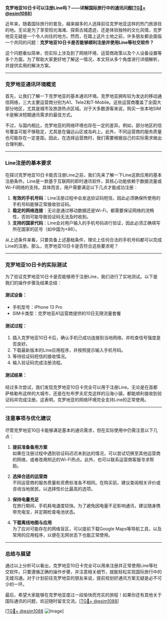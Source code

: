 **克罗地亚10日卡可以注册Line吗？——详解国际旅行中的通讯问题[[TG💪+ @esim1088](https://t.me/s/esim1088)]**

近年来，随着国际旅行的普及，越来越多的人选择前往克罗地亚这样的热门旅游目的地。无论是为了享受阳光海滩、探索古城遗迹，还是体验独特的文化风情，克罗地亚无疑是一个令人向往的地方。然而，在踏上这片土地之前，许多朋友都会面临一个共同的问题：**克罗地亚10日卡是否能够顺利注册并使用Line等社交软件？**

这个问题看似简单，但实际上涉及到了网络环境、运营商政策以及个人设备设置等多个方面。为了帮助大家更好地了解这一情况，本文将从多个角度进行详细解析，并提供实用的解决方案。

---

### 克罗地亚通讯环境概览

首先，让我们了解一下克罗地亚的基本通讯环境。克罗地亚拥有较为发达的移动通信网络，三大主要运营商分别为A1、Tele2和T-Mobile。这些运营商覆盖了全国大部分地区，尤其是城市及旅游热点区域。对于大多数游客来说，购买一张本地SIM卡是解决短期通讯需求的最佳方式。

不过，与国内相比，克罗地亚的网络环境也存在一定的差异。例如，部分地区的信号覆盖可能不够稳定，尤其是在偏远山区或岛屿上。此外，不同运营商的服务质量也可能存在一定差距。因此，在选择运营商时，我们需要根据自己的实际需求做出合理判断。

---

### Line注册的基本要求

在探讨克罗地亚10日卡能否注册Line之前，我们先来了解一下Line这款应用的基本注册条件。Line是一款基于互联网的即时通讯软件，其核心功能依赖于数据流量或Wi-Fi网络的支持。具体而言，用户需要满足以下几点才能成功注册：

1. **有效的手机号码**：Line注册过程中会发送验证码短信，因此必须确保所使用的手机号码能够正常接收验证码。
2. **稳定的网络连接**：无论是通过移动数据还是Wi-Fi，都需要保证网络的流畅性，否则可能导致验证码无法及时收到。
3. **支持的国家代码**：Line会对用户输入的手机号码进行验证，因此必须正确填写所在国家的区号（如中国为+86）。

从上述条件来看，只要具备上述基础条件，理论上任何合法的手机号码都可以完成Line的注册。那么，克罗地亚10日卡是否符合这些要求呢？

---

### 克罗地亚10日卡的实际测试

为了验证克罗地亚10日卡是否能够用于注册Line，我们进行了实地测试。以下是我们的操作步骤及结果总结：

#### 测试设备：
- 手机型号：iPhone 13 Pro
- SIM卡类型：克罗地亚A1运营商提供的10日无限流量套餐

#### 测试过程：
1. 插入克罗地亚10日卡后，确认手机已成功连接到当地网络，并检查信号强度是否良好。
2. 下载最新版本的Line应用程序，并按照提示输入手机号码。
3. 等待验证码短信的接收情况。
4. 输入验证码完成注册流程。

#### 测试结果：
经过多次尝试，我们发现克罗地亚10日卡完全可以用于注册Line。无论是在首都萨格勒布这样的大城市，还是在杜布罗夫尼克这样的沿海小镇，都能顺利接收到验证码并完成注册。这表明，克罗地亚的网络环境完全支持Line的正常使用。

---

### 注意事项与优化建议

尽管克罗地亚10日卡能够满足基本的通讯需求，但在实际使用中仍需注意以下几点：

1. **提前准备备用方案**  
   如果在注册过程中遇到验证码迟迟未到达的情况，可以尝试切换至其他运营商的网络，或者改用附近的Wi-Fi热点。此外，也可以联系运营商客服寻求帮助。

2. **选择合适的运营商**  
   不同运营商的服务质量和资费标准各不相同。在购买前，建议查阅相关评价或咨询当地居民，以选择性价比最高的选项。

3. **保持电量充足**  
   在旅行期间，手机耗电速度较快。为了避免因电量不足影响通讯，建议随身携带充电宝，并定期检查电池状态。

4. **下载离线地图与应用**  
   为了应对可能存在的网络盲区，可以提前下载Google Maps等导航工具，以及常用的应用程序，以便在无网状态下也能正常使用。

---

### 总结与展望

通过以上分析可以看出，克罗地亚10日卡完全可以用来注册并正常使用Line等社交软件。只要遵循正确的操作步骤，并注意相关细节，就能轻松实现国际旅行中的无缝沟通。对于计划前往克罗地亚的朋友来说，提前规划好通讯方案无疑是必不可少的一环。

最后，希望大家能够在克罗地亚度过一段愉快而充实的旅程！如果你还有其他关于国际通讯的问题，欢迎随时留言交流。[[TG💪+ @esim1088](https://t.me/s/esim1088)]

[[TG💪+ @esim1088](https://t.me/s/esim1088) ![Image](https://i.postimg.cc/4NQfJmqS/Snipaste-2025-05-13-00-14-12.png)]